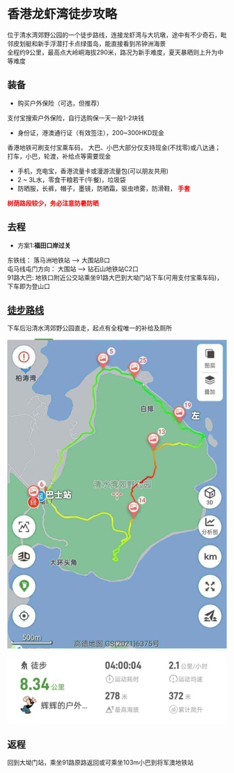 # 香港龙虾湾徒步攻略

位于清水湾郊野公园的一个徒步路线，连接龙虾湾与大坑墩，途中有不少奇石，毗邻皮划艇和新手浮潜打卡点绿蛋岛，能直接看到吊钟洲海景  
全程约9公里，最高点大岭峒海拔290米，路况为新手难度，夏天暴晒则上升为中等难度  

## 装备

- 购买户外保险（可选，但推荐）  

支付宝搜索户外保险，自行选购保一天一般1-2块钱  

- 身份证，港澳通行证（有效签注），200~300HKD现金  

香港地铁可刷支付宝乘车码， 大巴、小巴大部分仅支持现金(不找零)或八达通；  
打车，小巴，轮渡，补给点等需要现金  

- 手机，充电宝，香港流量卡或漫游流量包(可以朋友共用)  
- 2 ~ 3L水，零食干粮若干(午餐)，垃圾袋  
- 防晒服，长裤，帽子，墨镜，防晒霜，驱虫喷雾，防滑鞋， <strong style="color:red;">手套</strong>  

<strong style="color:red;">树荫路段较少，务必注意防暑防晒</strong>

## 去程

- 方案1:**福田口岸过关**  

东铁线： 落马洲地铁站 --> 大围站B口  
屯马线屯门方向： 大围站 --> 钻石山地铁站C2口  
91路大巴: 地铁口附近公交站乘坐91路大巴到大坳门站下车(可用支付宝乘车码)，下车即为登山口  

## [徒步路线](https://www.2bulu.com/track/track_detail.htm?trackId=Xia8IDqEuPPp/R2KBg5Tzw==)

下车后沿清水湾郊野公园直走，起点有全程唯一的补给及厕所

![路线图](./mainMap.jpg)

## 返程

回到大坳门站，乘坐91路原路返回或可乘坐103m小巴到将军澳地铁站
